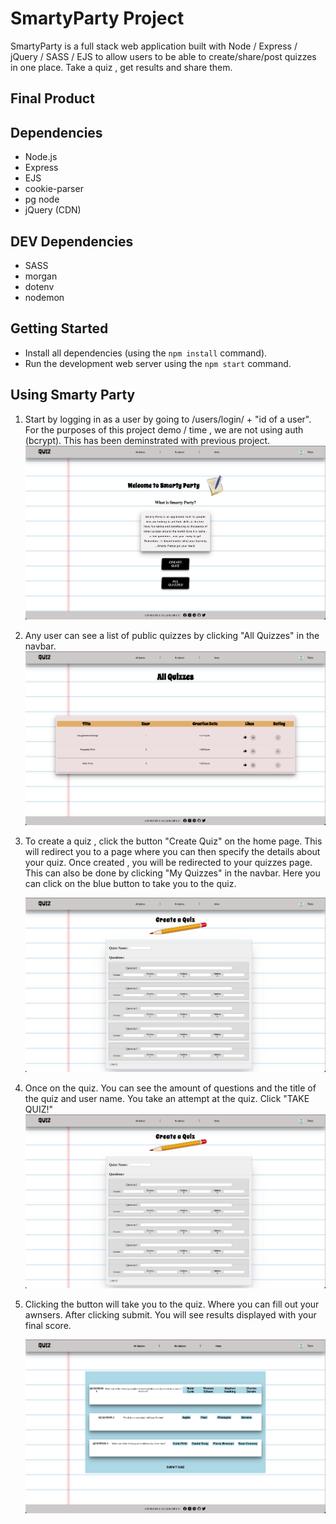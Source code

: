 # SmartyParty Project

SmartyParty is a full stack web application built with Node / Express / jQuery / SASS / EJS to
allow users to be able to create/share/post quizzes in one place. Take a quiz , get results and share them.

## Final Product

## Dependencies

- Node.js
- Express
- EJS
- cookie-parser
- pg node
- jQuery (CDN)

## DEV Dependencies

- SASS
- morgan
- dotenv
- nodemon

## Getting Started

- Install all dependencies (using the `npm install` command).
- Run the development web server using the `npm start` command.

## Using Smarty Party

1. Start by logging in as a user by going to /users/login/ + "id of a user".
   For the purposes of this project demo / time , we are not
   using auth (bcrypt). This has been deminstrated with previous project.
   ![Screenshot](/_readMeUtils/screenshots/homepage.png)

2. Any user can see a list of public quizzes by clicking "All Quizzes" in the navbar.
   ![Screenshot](/_readMeUtils/screenshots/allquizzes.png)

3. To create a quiz , click the button "Create Quiz" on the home page.
   This will redirect you to a page where you can then specify the details about your quiz.
   Once created , you will be redirected to your quizzes page. This can also be done by clicking
   "My Quizzes" in the navbar. Here you can click on the blue button to take you to the quiz.

   ![Screenshot](/_readMeUtils/screenshots/createQuiz.png)

4. Once on the quiz. You can see the amount of questions and the title of the quiz and user name. You take an attempt at the quiz. Click "TAKE QUIZ!"
   ![Screenshot](/_readMeUtils/screenshots/createQuiz.png)

5. Clicking the button will take you to the quiz. Where you can fill out your awnsers. After clicking submit. You will see results displayed with your final score.

   ![Screenshot](/_readMeUtils/screenshots/takingQuiz.png)
